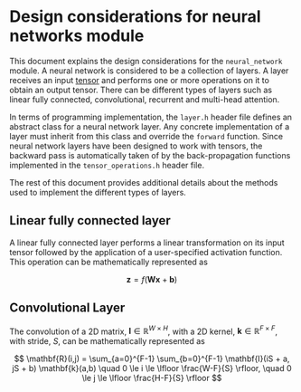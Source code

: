 # Design considerations for neural networks module

This document explains the design considerations for the `neural_network` module. A neural network is considered to be a collection of layers. A layer receives an input [tensor](../tensor/README.md) and performs one or more operations on it to obtain an output tensor. There can be different types of layers such as linear fully connected, convolutional, recurrent and multi-head attention. 

In terms of programming implementation, the `layer.h` header file defines an abstract class for a neural network layer. Any concrete implementation of a layer must inherit from this class and override the `forward` function. Since neural network layers have been designed to work with tensors, the backward pass is automatically taken of by the back-propagation functions implemented in the `tensor_operations.h` header file.

The rest of this document provides additional details about the methods used to implement the different types of layers.

## Linear fully connected layer

A linear fully connected layer performs a linear transformation on its input tensor followed by the application of a user-specified activation function. This operation can be mathematically represented as 

$$
\mathbf{z} = f(\mathbf{W} \mathbf{x} + \mathbf{b})
$$

## Convolutional Layer

The convolution of a 2D matrix, $\mathbf{I} \in \mathbb{R}^{W \times H}$, with a 2D kernel, $\mathbf{k} \in \mathbb{R}^{F \times F}$, with stride, $S$, can be mathematically represented as

$$
\mathbf{R}(i,j) = \sum_{a=0}^{F-1} \sum_{b=0}^{F-1} \mathbf{I}(iS + a, jS + b) \mathbf{k}(a,b) \quad 0 \le i \le \lfloor \frac{W-F}{S} \rfloor, \quad 0 \le j \le \lfloor \frac{H-F}{S} \rfloor 
$$

